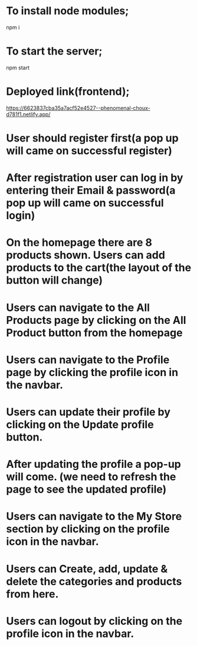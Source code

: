 # To install node modules;
npm i

# To start the server;
npm start

# Deployed link(frontend);
https://6623837cba35a7acf52e4527--phenomenal-choux-d781f1.netlify.app/

# User should register first(a pop up will came on successful register)
# After registration user can log in by entering their Email & password(a pop up will came on successful login)
# On the homepage there are 8 products shown. Users can add products to the cart(the layout of the button will change)
# Users can navigate to the All Products page by clicking on the All Product button from the homepage
# Users can navigate to the Profile page by clicking the profile icon in the navbar.
# Users can update their profile by clicking on the Update profile button.
# After updating the profile a pop-up will come. (we need to refresh the page to see the updated profile)
# Users can navigate to the My Store section by clicking on the profile icon in the navbar.
# Users can Create, add, update & delete the categories and products from here.
# Users can logout by clicking on the profile icon in the navbar.





